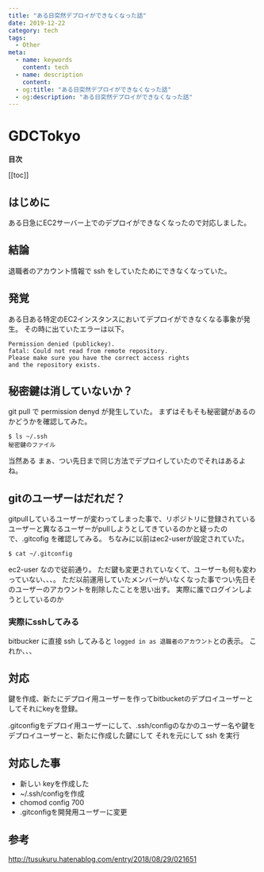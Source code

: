 ```yaml
---
title: "ある日突然デプロイができなくなった話"
date: 2019-12-22
category: tech
tags:
  - Other
meta:
  - name: keywords
    content: tech
  - name: description
    content:
  - og:title: "ある日突然デプロイができなくなった話"
  - og:description: "ある日突然デプロイができなくなった話"
---
```


# GDCTokyo

**目次**

[[toc]]

## はじめに

ある日急にEC2サーバー上でのデプロイができなくなったので対応しました。

## 結論

退職者のアカウント情報で ssh をしていたためにできなくなっていた。

## 発覚

ある日ある特定のEC2インスタンスにおいてデプロイができなくなる事象が発生。
その時に出ていたエラーは以下。

```
Permission denied (publickey).
fatal: Could not read from remote repository.
Please make sure you have the correct access rights
and the repository exists.
```

## 秘密鍵は消していないか？
git pull で permission denyd が発生していた。
まずはそもそも秘密鍵があるのかどうかを確認してみた。

```
$ ls ~/.ssh
秘密鍵のファイル
```
当然ある
まぁ、つい先日まで同じ方法でデプロイしていたのでそれはあるよね。

## gitのユーザーはだれだ？
gitpullしているユーザーが変わってしまった事で、リポジトリに登録されているユーザーと異なるユーザーがpullしようとしてきているのかと疑ったので、.gitcofig を確認してみる。
ちなみに以前はec2-userが設定されていた。

```
$ cat ~/.gitconfig
```

ec2-user なので従前通り。
ただ鍵も変更されていなくて、ユーザーも何も変わっていない、、、。
ただ以前運用していたメンバーがいなくなった事でつい先日そのユーザーのアカウントを削除したことを思い出す。
実際に誰でログインしようとしているのか

### 実際にsshしてみる

bitbucker に直接 ssh してみると
`logged in as 退職者のアカウント`との表示。
これか、、、

## 対応

鍵を作成、新たにデプロイ用ユーザーを作ってbitbucketのデプロイユーザーとしてそれにkeyを登録。

.gitconfigをデプロイ用ユーザーにして、.ssh/configのなかのユーザー名や鍵をデプロイユーザーと、新たに作成した鍵にして
それを元にして ssh を実行


## 対応した事

* 新しい keyを作成した
* ~/.ssh/configを作成
* chomod config 700
* .gitconfigを開発用ユーザーに変更

## 参考
http://tusukuru.hatenablog.com/entry/2018/08/29/021651
